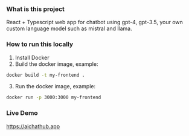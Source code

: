 ### What is this project

React + Typescript web app for chatbot using gpt-4, gpt-3.5, your own custom language model such as mistral and llama.

### How to run this locally

1. Install Docker
2. Build the docker image, example:

```bash
docker build -t my-frontend .
```

3. Run the docker image, example:

```bash
docker run -p 3000:3000 my-frontend
```

### Live Demo

https://aichathub.app
